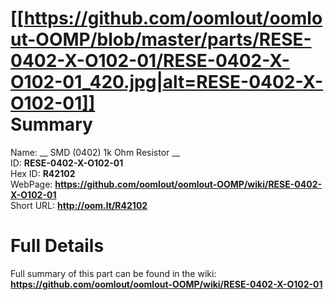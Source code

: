 
[[https://github.com/oomlout/oomlout-OOMP/blob/master/parts/RESE-0402-X-O102-01/RESE-0402-X-O102-01_420.jpg|alt=RESE-0402-X-O102-01]]     
Summary
=================
  
Name: __ SMD (0402) 1k Ohm Resistor __    
ID: __RESE-0402-X-O102-01__   
Hex ID: __R42102__   
WebPage: __https://github.com/oomlout/oomlout-OOMP/wiki/RESE-0402-X-O102-01__   
Short URL: __http://oom.lt/R42102__   

Full Details
==========================
Full summary of this part can be found in the wiki:   
__https://github.com/oomlout/oomlout-OOMP/wiki/RESE-0402-X-O102-01__    

